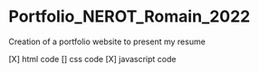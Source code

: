 # Portfolio_NEROT_Romain_2022
 Creation of a portfolio website to present my resume

[X] html code
[] css code
[X] javascript code